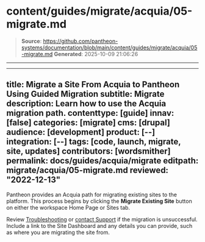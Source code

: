 # content/guides/migrate/acquia/05-migrate.md

> **Source**: https://github.com/pantheon-systems/documentation/blob/main/content/guides/migrate/acquia/05-migrate.md
> **Generated**: 2025-10-09 21:06:26

---

---
title: Migrate a Site From Acquia to Pantheon Using Guided Migration
subtitle: Migrate
description: Learn how to use the Acquia migration path.
contenttype: [guide]
innav: [false]
categories: [migrate]
cms: [drupal]
audience: [development]
product: [--]
integration: [--]
tags: [code, launch, migrate, site, updates]
contributors: [wordsmither]
permalink: docs/guides/acquia/migrate
editpath: migrate/acquia/05-migrate.md
reviewed: "2022-12-13"
---

Pantheon provides an Acquia path for migrating existing sites to the platform. This process begins by clicking the **Migrate Existing Site** button on either the workspace Home Page or Sites tab.

<Partial file="migrate/migrate-drupal.md" />

Review [Troubleshooting](/guides/acquia/troubleshooting) or [contact Support](/guides/support/contact-support/) if the migration is unsuccessful. Include a link to the Site Dashboard and any details you can provide, such as where you are migrating the site from.
